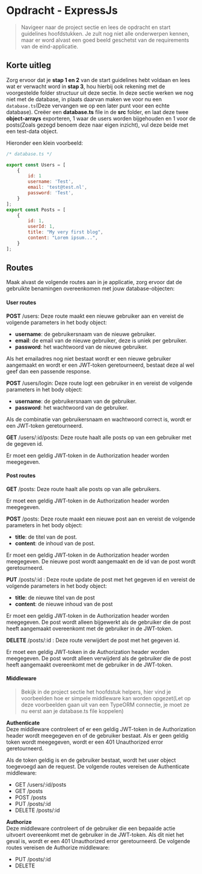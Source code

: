 # Opdracht - ExpressJs

> Navigeer naar de project sectie en lees de opdracht en start guidelines hoofdstukken. Je zult nog niet alle onderwerpen kennen, maar er word alvast een goed beeld geschetst van de requirements van de eind-applicatie.

## Korte uitleg

Zorg ervoor dat je **stap 1 en 2** van de start guidelines hebt voldaan en lees wat er verwacht word in **stap 3**, hou hierbij ook rekening met de voorgestelde folder structuur uit deze sectie. In deze sectie werken we nog niet met de database, in plaats daarvan maken we voor nu een `database.ts`(Deze vervangen we op een later punt voor een echte database).
Creëer een **database.ts** file in de **src** folder, en laat deze twee **object-arrays** exporteren, 1 waar de users worden bijgehouden en 1 voor de posts(Zoals gezegd benoem deze naar eigen inzicht), vul deze beide met een test-data object.

Hieronder een klein voorbeeld:

```javascript
/* database.ts */

export const Users = [
    {
        id: 1
        username: 'Test',
        email: 'test@test.nl',
        password: 'Test',
    }
];
export const Posts = [
    {
        id: 1,
        userId: 1,
        title: "My very first blog",
        content: "Lorem ipsum...",
    }
];

```

## Routes

Maak alvast de volgende routes aan in je applicatie, zorg ervoor dat de gebruikte benamingen overeenkomen met jouw database-objecten:

#### User routes

**POST** /users:
Deze route maakt een nieuwe gebruiker aan en vereist de volgende parameters in het body object:

- **username**: de gebruikersnaam van de nieuwe gebruiker.
- **email**: de email van de nieuwe gebruiker, deze is uniek per gebruiker.
- **password**: het wachtwoord van de nieuwe gebruiker.

Als het emailadres nog niet bestaat wordt er een nieuwe gebruiker aangemaakt en wordt er een JWT-token geretourneerd, bestaat deze al wel geef dan een passende response.

**POST** /users/login:
Deze route logt een gebruiker in en vereist de volgende parameters in het body object:

- **username**: de gebruikersnaam van de gebruiker.
- **password**: het wachtwoord van de gebruiker.

Als de combinatie van gebruikersnaam en wachtwoord correct is, wordt er een JWT-token geretourneerd.

**GET** /users/:id/posts:
Deze route haalt alle posts op van een gebruiker met de gegeven id.

Er moet een geldig JWT-token in de Authorization header worden meegegeven.

#### Post routes

**GET** /posts:
Deze route haalt alle posts op van alle gebruikers.

Er moet een geldig JWT-token in de Authorization header worden meegegeven.

**POST** /posts:
Deze route maakt een nieuwe post aan en vereist de volgende parameters in het body object:

- **title**: de titel van de post.
- **content**: de inhoud van de post.

Er moet een geldig JWT-token in de Authorization header worden meegegeven. De nieuwe post wordt aangemaakt en de id van de post wordt geretourneerd.

**PUT** /posts/:id :
Deze route update de post met het gegeven id en vereist de volgende parameters in het body object:

- **title**: de nieuwe titel van de post
- **content**: de nieuwe inhoud van de post

Er moet een geldig JWT-token in de Authorization header worden meegegeven. De post wordt alleen bijgewerkt als de gebruiker die de post heeft aangemaakt overeenkomt met de gebruiker in de JWT-token.

**DELETE** /posts/:id :
Deze route verwijdert de post met het gegeven id.

Er moet een geldig JWT-token in de Authorization header worden meegegeven. De post wordt alleen verwijderd als de gebruiker die de post heeft aangemaakt overeenkomt met de gebruiker in de JWT-token.

#### Middleware

> Bekijk in de project sectie het hoofdstuk helpers, hier vind je voorbeelden hoe er simpele middleware kan worden opgezet(Let op deze voorbeelden gaan uit van een TypeORM connectie, je moet ze nu eerst aan je database.ts file koppelen)

**Authenticate**<br/>
Deze middleware controleert of er een geldig JWT-token in de Authorization header wordt meegegeven en of de gebruiker bestaat. Als er geen geldig token wordt meegegeven, wordt er een 401 Unauthorized error geretourneerd.

Als de token geldig is en de gebruiker bestaat, wordt het user object toegevoegd aan de request. De volgende routes vereisen de Authenticate middleware:

- GET /users/:id/posts
- GET /posts
- POST /posts
- PUT /posts/:id
- DELETE /posts/:id

**Authorize**<Br/>
Deze middleware controleert of de gebruiker die een bepaalde actie uitvoert overeenkomt met de gebruiker in de JWT-token. Als dit niet het geval is, wordt er een 401 Unauthorized error geretourneerd. De volgende routes vereisen de Authorize middleware:

- PUT /posts/:id
- DELETE
